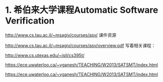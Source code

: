 # 1. 希伯来大学课程Automatic Software Verification




http://www.cs.tau.ac.il/~msagiv/courses/asv/
课件资源




http://www.cs.tau.ac.il/~msagiv/courses/asv/overview.pdf 写着相关课程：

http://www.cs.utexas.edu/~isil/cs395t/


https://ece.uwaterloo.ca/~vganesh/TEACHING/W2013/SATSMT/index.html




https://ece.uwaterloo.ca/~vganesh/TEACHING/W2013/SATSMT/index.html

